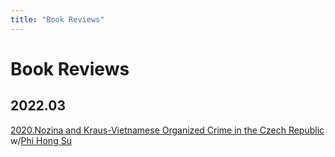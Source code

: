 ```yaml
---
title: "Book Reviews"
---
```


# Book Reviews

## 2022.03
[2020.Nozina and Kraus-Vietnamese Organized Crime in the Czech Republic](002.Literature%20Notes/2020.Nozina%20and%20Kraus-Vietnamese%20Organized%20Crime%20in%20the%20Czech%20Republic.md) w/[Phi Hong Su](005.Authors/Su.md)
